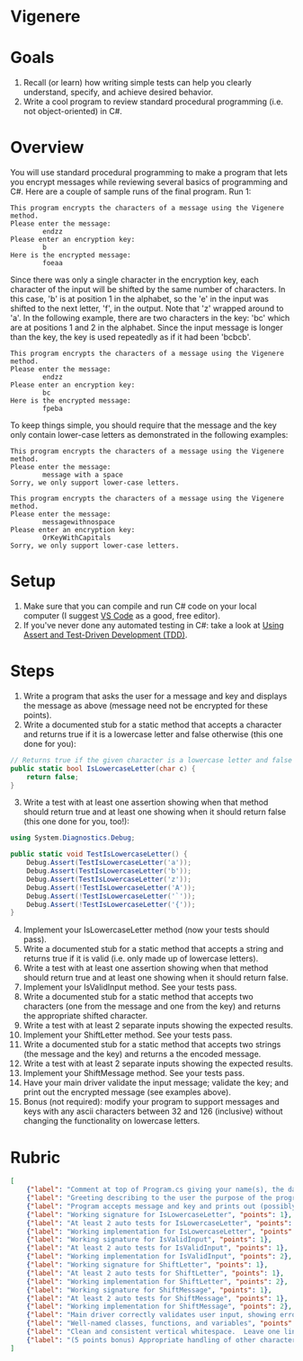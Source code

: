 # Vigenere
# Goals
1. Recall (or learn) how writing simple tests can help you clearly understand, specify, and achieve desired behavior.
2. Write a cool program to review standard procedural programming (i.e. not object-oriented) in C#.

# Overview
You will use standard procedural programming to make a program that lets you encrypt messages while reviewing several basics of programming and C#.
Here are a couple of sample runs of the final program.
Run 1:
```
This program encrypts the characters of a message using the Vigenere method.
Please enter the message:
        endzz
Please enter an encryption key:
        b
Here is the encrypted message:
        foeaa
```

Since there was only a single character in the encryption key, each character of the input will be shifted by the same number of characters.  In this case, 'b' is at position 1 in the alphabet, so the 'e' in the input was shifted to the next letter, 'f', in the output.  Note that 'z' wrapped around to 'a'.  In the following example, there are two characters in the key: 'bc' which are at positions 1 and 2 in the alphabet.  Since the input message is longer than the key, the key is used repeatedly as if it had been 'bcbcb'.

```
This program encrypts the characters of a message using the Vigenere method.
Please enter the message:
        endzz
Please enter an encryption key:
        bc
Here is the encrypted message:
        fpeba
```

To keep things simple, you should require that the message and the key only contain lower-case letters as demonstrated in the following examples:

```
This program encrypts the characters of a message using the Vigenere method.
Please enter the message:
        message with a space
Sorry, we only support lower-case letters.
```

```
This program encrypts the characters of a message using the Vigenere method.
Please enter the message:
        messagewithnospace
Please enter an encryption key:
        OrKeyWithCapitals
Sorry, we only support lower-case letters.
```


# Setup
1. Make sure that you can compile and run C# code on your local computer (I suggest [VS Code](https://code.visualstudio.com/Download) as a good, free editor).
2. If you've never done any automated testing in C#: take a look at [Using Assert and Test-Driven Development (TDD)](https://teichert.github.io/notes/csharp/#assert).


# Steps
1. Write a program that asks the user for a message and key and displays the message as above (message need not be encrypted for these points).
2. Write a documented stub for a static method that accepts a character and returns true if it is a lowercase letter and false otherwise (this one done for you): 
```csharp
// Returns true if the given character is a lowercase letter and false otherwise
public static bool IsLowercaseLetter(char c) {
    return false;
}
```
3. Write a test with at least one assertion showing when that method should return true and at least one showing when it should return false (this one done for you, too!):
```csharp
using System.Diagnostics.Debug;

public static void TestIsLowercaseLetter() {
    Debug.Assert(TestIsLowercaseLetter('a'));
    Debug.Assert(TestIsLowercaseLetter('b'));
    Debug.Assert(TestIsLowercaseLetter('z'));
    Debug.Assert(!TestIsLowercaseLetter('A'));
    Debug.Assert(!TestIsLowercaseLetter('`'));
    Debug.Assert(!TestIsLowercaseLetter('{'));
}
```
4. Implement your IsLowercaseLetter method (now your tests should pass). 
5. Write a documented stub for a static method that accepts a string and returns true if it is valid (i.e. only made up of lowercase letters).
6. Write a test with at least one assertion showing when that method should return true and at least one showing when it should return false.
7. Implement your IsValidInput method.  See your tests pass.
8. Write a documented stub for a static method that accepts two characters (one from the message and one from the key) and returns the appropriate shifted character.
9. Write a test with at least 2 separate inputs showing the expected results.
10. Implement your ShiftLetter method.  See your tests pass.
11. Write a documented stub for a static method that accepts two strings (the message and the key) and returns a the encoded message.
12. Write a test with at least 2 separate inputs showing the expected results.
13. Implement your ShiftMessage method.  See your tests pass.
14. Have your main driver validate the input message; validate the key; and print out the encrypted message (see examples above).
15. Bonus (not required): modify your program to support messages and keys with any ascii characters between 32 and 126 (inclusive) without changing the functionality on lowercase letters. 

# Rubric
```json
[
    {"label": "Comment at top of Program.cs giving your name(s), the date, and the name of the lab", "points": 1},
    {"label": "Greeting describing to the user the purpose of the program", "points": 1},
    {"label": "Program accepts message and key and prints out (possibly encrypted) message", "points": 2},
    {"label": "Working signature for IsLowercaseLetter", "points": 1},
    {"label": "At least 2 auto tests for IsLowercaseLetter", "points": 1},
    {"label": "Working implementation for IsLowercaseLetter", "points": 2},
    {"label": "Working signature for IsValidInput", "points": 1},
    {"label": "At least 2 auto tests for IsValidInput", "points": 1},
    {"label": "Working implementation for IsValidInput", "points": 2},
    {"label": "Working signature for ShiftLetter", "points": 1},
    {"label": "At least 2 auto tests for ShiftLetter", "points": 1},
    {"label": "Working implementation for ShiftLetter", "points": 2},
    {"label": "Working signature for ShiftMessage", "points": 1},
    {"label": "At least 2 auto tests for ShiftMessage", "points": 1},
    {"label": "Working implementation for ShiftMessage", "points": 2},
    {"label": "Main driver correctly validates user input, showing error message if invalid or showing encrypted message if valid.", "points": 3},
    {"label": "Well-named classes, functions, and variables", "points": 1},
    {"label": "Clean and consistent vertical whitespace.  Leave one line between functions, leave blank lines between logically grouped blocks of code, etc.", "points": 1},
    {"label": "(5 points bonus) Appropriate handling of other characters without breaking required behavior", "points": 0}
]
```
